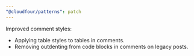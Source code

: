 ```yaml
---
"@cloudfour/patterns": patch
---
```


Improved comment styles:
- Applying table styles to tables in comments.
- Removing outdenting from code blocks in comments on legacy posts.
